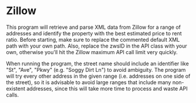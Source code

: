 # Zillow
This program will retrieve and parse XML data from Zillow for a range of addresses and identify the property with the best estimated price to rent ratio. Before starting, make sure to replace the commented default XML path with your own path. Also, replace the zwsID in the API class with your own, otherwise you'll hit the Zillow maximum API call limit very quickly.

When running the program, the street name should include an identifier like "St", "Ave", "Pkwy" (e.g. "Soggy Dirt Ln") to avoid ambiguity. The program will try every other address in the given range (i.e. addresses on one side of the street), so it is advisable to avoid large ranges that include many non-existent addresses, since this will take more time to process and waste API calls.
